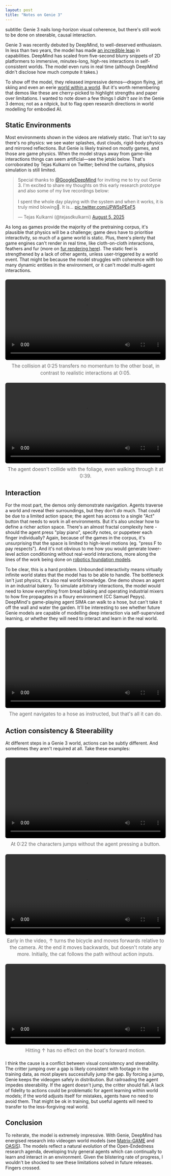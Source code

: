 ```yaml
---
layout: post
title: "Notes on Genie 3"
---
```


<style>
/* Post-local styling for video figures */
figure.video { margin: 1.25rem 0; max-width: 560px}
figure.video video { display: block; width: 100%; height: auto; border-radius: 6px; }
figure.video figcaption { margin-top: 0.5rem; font-size: 0.95rem; line-height: 1.4; color: #666; text-align: center; }
@media (prefers-color-scheme: dark) { figure.video figcaption { color: #9aa0a6; } }
</style>

subtitle: Genie 3 nails long-horizon visual coherence, but there's still work to be done on steerable, causal interaction.

Genie 3 was recently debuted by DeepMind, to well-deserved enthusiasm. In less than two years, the model has made [an incredible leap](https://sites.google.com/view/genie-2024/home) in capabilities. DeepMind has scaled from five-second blurry snippets of 2D platformers to immersive, minutes-long, high-res interactions in self-consistent worlds. The model even runs in real time (although DeepMind didn't disclose how much compute it takes.)

To show off the model, they released impressive demos—dragon flying, jet skiing and even an eerie [world within a world](https://x.com/jkbr_ai/status/1953154961988305384). But it's worth remembering that demos like these are cherry-picked to highlight strengths and paper over limitations. I wanted to note down a few things I *didn't see* in the Genie 3 demos; not as a nitpick, but to flag open research directions in world modelling for embodied AI.

## Static Environments
Most environments shown in the videos are relatively static. That isn't to say there's no physics: we see water splashes, dust clouds, rigid-body physics and mirrored reflections. But Genie is likely trained on mostly games, and those are game physics. When the model strays away from game-like interactions things can seem artificial—see the jetski below. That's corroborated by Tejas Kulkarni on Twitter; behind the curtains, physics simulation is still limited.

<blockquote class="twitter-tweet"><p lang="en" dir="ltr">Special thanks to <a href="https://twitter.com/GoogleDeepMind?ref_src=twsrc%5Etfw">@GoogleDeepMind</a> for inviting me to try out Genie 3. I&#39;m excited to share my thoughts on this early research prototype and also some of my live recordings below:<br><br>I spent the whole day playing with the system and when it works, it is truly mind blowing🤯. It is… <a href="https://t.co/JPW5sPEeF5">pic.twitter.com/JPW5sPEeF5</a></p>&mdash; Tejas Kulkarni (@tejasdkulkarni) <a href="https://twitter.com/tejasdkulkarni/status/1952737669894574264?ref_src=twsrc%5Etfw">August 5, 2025</a></blockquote> <script async src="https://platform.twitter.com/widgets.js" charset="utf-8"></script>

As long as games provide the majority of the pretraining corpus, it's plausible that physics will be a challenge; game devs have to prioritise interactivity, so much of a game world is static. Plus, there's plenty that game engines can't render in real time, like cloth-on-cloth interactions, feathers and fur (more on [fur rendering here](https://www.youtube.com/watch?v=9dr-tRQzij4)). The static feel is strengthened by a lack of other agents, unless user-triggered by a world event. That might be because the model struggles with coherence with too many dynamic entities in the environment, or it can't model multi-agent interactions.

<figure class="video">
  <video width="560" height="315" controls>
    <source src="/videos/jetski.mp4" type="video/mp4">
    Your browser does not support the video tag.
  </video>
  <figcaption>The collision at 0:25 transfers no momentum to the other boat, in contrast to realistic interactions at 0:05.</figcaption>
</figure>
<figure class="video">
  <video width="560" height="315" controls>
    <source src="/videos/leaves_static.mp4" type="video/mp4">
    Your browser does not support the video tag.
  </video>
  <figcaption>The agent doesn't collide with the foliage, even walking through it at 0:39.</figcaption>
</figure>

## Interaction
For the most part, the demos only demonstrate navigation. Agents traverse a world and reveal their surroundings, but they don't *do* much. That could be due to a limited action space; the agent has access to a single "Act" button that needs to work in all environments. But it's also unclear how to define a richer action space. There's an almost fractal complexity here - should the agent press "play piano", specify notes, or puppeteer each finger individually? Again, because of the games in the corpus, it's unsurprising that the space is limited to high-level motions (eg. "press F to pay respects"). And it's not obvious to me how you would generate lower-level action conditioning without real-world interactions, more along the lines of the work being done on [robotics foundation models](https://www.physicalintelligence.company/blog/pi0).

To be clear, this is a hard problem. Unbounded interactivity means virtually infinite world states that the model has to be able to handle. The bottleneck isn't just physics, it's also real world knowledge. One demo shows an agent in an industrial bakery. To simulate arbitrary interactions, the model would need to know everything from bread baking and operating industrial mixers to how fire propagates in a floury environment (CC Samuel Pepys). DeepMind's game-playing agent SIMA can walk to a hose, but can't take it off the wall and water the garden. It'll be interesting to see whether future Genie models are capable of modelling deep interaction via self-supervised learning, or whether they will need to interact and learn in the real world.


<figure class="video">
  <video width="560" height="315" controls>
    <source src="/videos/hose.mp4" type="video/mp4">
    Your browser does not support the video tag.
  </video>
  <figcaption>The agent navigates to a hose as instructed, but that's all it can do.</figcaption>
</figure>

## Action consistency & Steerability
At different steps in a Genie 3 world, actions can be subtly different. And sometimes they aren't required at all. Take these examples:

<figure class="video">
  <video width="560" height="315" controls>
    <source src="/videos/critter.mp4" type="video/mp4">
    Your browser does not support the video tag.
  </video>
  <figcaption>At 0:22 the characters jumps without the agent pressing a button.</figcaption>
</figure>

<figure class="video">
  <video width="560" height="315" controls>
    <source src="/videos/cat_reverse.mp4" type="video/mp4">
    Your browser does not support the video tag.
  </video>
  <figcaption>Early in the video, ↑ turns the bicycle and moves forwards relative to the camera. At the end it moves backwards, but doesn't rotate any more. Initially, the cat follows the path without action inputs.</figcaption>
</figure>

<figure class="video">
  <video width="560" height="315" controls>
    <source src="/videos/vaporetto.mp4" type="video/mp4">
    Your browser does not support the video tag.
  </video>
  <figcaption>Hitting ↑ has no effect on the boat's forward motion.</figcaption>
</figure>


I think the cause is a conflict between visual consistency and steerability. The critter jumping over a gap is likely consistent with footage in the training data, as most players successfully jump the gap. By forcing a jump, Genie keeps the videogen safely in distribution. But railroading the agent impedes steerability. If the agent doesn't jump, the critter should fall. A lack of fidelity to actions could be problematic for agent learning within world models; if the world adjusts itself for mistakes, agents have no need to avoid them. That might be ok in training, but useful agents will need to transfer to the less-forgiving real world.

## Conclusion
To reiterate, the model is extremely impressive. With Genie, DeepMind has energised research into videogen world models (see [Matrix-GAME](https://x.com/Skywork_ai/status/1955237399912648842) and [OASIS](https://oasis-model.github.io/)). The models reflect a natural evolution of the Open-Endedness research agenda, developing truly general agents which can continually to learn and interact in an environment. Given the blistering rate of progress, I wouldn't be shocked to see these limitations solved in future releases. Fingers crossed.